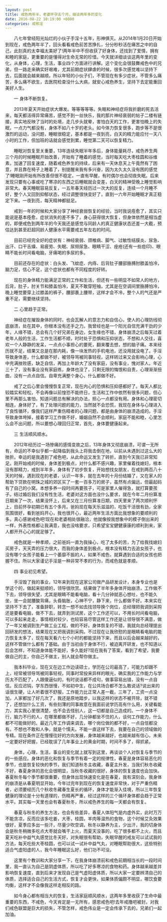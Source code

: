 ```yaml
---
layout: post
title: 戒色两年半，老婆怀孕五个月，细谈两年多的变化
date: 2016-08-22 10:19:00 +0800
categories: 戒邪淫
---
```


　　八七年曾经阳光灿烂的小伙子手淫十五年，形神俱灭。从2014年1月20日开始到现在，戒色两年半了，回头看看戒色前苦苦挣扎，分分秒秒活在痛苦之中的自己，此刻真的太幸福太美好了!两年半中不但收获了好身体，还找到了爱情，拥有和睦的家庭，更重要的是懂得对生命无常的珍惜。今天就详细谈谈这两年里的变化，从身体，心理，生活，事业四个方面进行讲解。这个变化会很鼓舞戒色中的兄弟，但一路走来确实好艰难，尤其前期症状肆虐的时候，很多次感觉难以坚持下去，后面就会越来越顺。所以年轻的小伙子们，不管现在有多少症状，不管多么痛苦，多么痛不欲生，去医院检查没什么大病，就安心戒色养生，坚持下去定能重回美好人生。
　　一 身体不断恢复。
　　2013年夏天开始症状大爆发。等等等等等。失眠和神经症将我折磨的死去活来，每天都活得异常痛苦，感觉不到一丝快乐，我的那片神经衰弱的帖子二楼有链接，真实地反映了当时的处境，走几步头就晕，害怕白天的工作，更害怕晚上的失眠，一点力气都没有，身体不如八十岁的老头。如今体力恢复很多，跑步等不是很激烈的运动，没问题，睡眠很稳定，基本都是一夜到亮，白天的精力能应付一天八小时的工作，但加班的话就会感觉到累，睡觉第二天可以恢复精力。
　　睡眠对恢复至关重要，13年连续失眠半年多后，身体能量耗尽，戒色养生两三个月的时候睡眠开始改善，开始有了睡着的感觉，当时每天吃大枣桂圆和谷维素，加速了回复速度，随着戒色养生的持续，后来有一天休息天上午竟然有了困意，并且靠在椅子上睡着了，别提醒来我有多兴奋，因为太久太久没有困的感觉了!睡眠刚开始有所改善但很不稳定，一直有早醒，有时偶尔也会彻夜失眠。后来发现只要有心事或吃了寒凉的东西之后睡眠就会变差，白天的精神受晚上睡觉影响非常大。春天睡眠容易反复，一五年春天经历过一次大的反复，连续一个月睡不好，整个人又回到抑郁状态，经过调整很快变好了，直到一六年开始睡眠才真正稳定下来。一夜到亮，每天精神都挺足。
　　戒到一年的时候和大家分享了神经衰弱恢复的经验，当时我说痊愈了，其实只能说是基本痊愈，症状消失的差不多了，身心获得很大恢复，但身体依然是相当虚的，即便戒色到两年半的今天我还是感觉与同龄人的真正健康状态还差一大截，预估达到甚至赶超同龄人健康水平需要戒五年左右的时间。
　　目前已经完全好的症状有：神经衰弱、颈椎病、脚气、过敏性结膜炎、尿急、出汗、口干舌燥、易疲劳、失眠、尿频尿急、眼睛干涩、痤疮(还有一些痘印)、眼睛不能长时间看电脑，牙痛喝的多尿的多。
　　目前还存在的症状：白头发、飞蚊症、内痔、后背肚子腰部胳膊肘膝盖怕冷，脑力足，信心不足，这个症状也都有不同程度的好转。
　　现在的身体精力能满足正常的工作和生活，但还有一些明显不如常人的地方，后背，肚子，肘关节和膝盖怕冷，夏天不敢穿短袖，尤其是在空调间里胳膊怕冷，晚上睡觉要穿上过膝盖的裤子，腰部裹上腰带，这样才会不冷，整个人的气还是严重不足，需要继续坚持。
　　二 心里趋于正常。
　　神经症在摧毁身体的同时，也会瓦解人的意志力和自信心，使人的心理防线彻底崩溃，处在其中，你根本没有还手之力。我曾经也是一个阳光自信充满干劲的少年，人缘不错，总会有几个好兄弟在身边，女生缘也不错，身体崩溃之后每天过着老年人般的生活，工作生活都不顺，时时处于恐惧和压抑状态，不想和人交往，喜欢一个人静静的发呆，一点点小事担心的要死，翻来覆去想，想的脑子痛。本来经历就不足，结果又总是在那内耗，像一块发热的手机电池，还没用就没电了。手淫导致身体差，什么都做不好，被领导骂被同事轻视，这样转过来又会影响心理，心中充满挫败感，缺乏自信，再加上年龄大了没有家庭，没有事业，愧对家人。年近三十了，没有事业没有家庭练，身体也没了，只剩无限的悔恨和自责，心理渐渐扭曲，没有一点点自信。自卑充满整个身心，什么都做不好。
　　戒了之后心里会慢慢恢复正常，现在内心的恐惧和压抑感都好了。每天人都比较踏实和轻松，不会再像以前惶恐不能终日，生活和工作中依然有很多问题，但心里不再那么害怕，知道问题总有解决的办法，担心一点都没有用。身体和心理密切相连，身体好了，有了处理问题的能力，当然就不会恐慌，我现在身体与心理进入了良性循环，像我们这样严重伤精者的心理问题，都是由身体的崩溃造成的。手淫导致身体垮掉，接着学习工作做不好，婚姻自然不会顺利，家庭不能和睦，心里怎么会不出问题，所以要想心理回归正常，首先，身体要健康起来。
　　三 生活顺风顺水。
　　2012年经历过一场惨痛的感情变故之后，13年身体又彻底崩溃，可谓一无所有，命运的不幸似乎都一起降临到我头上将我击倒在地，以前从未遇到过这么大的挫折。幸运的是我遇到了戒色吧，从此命运又发生了转折，直到今天我已非常知足。刚开始戒的时候，身体差到极点，对什么都不感兴趣，家里催着找媳妇，根本没有那精力，戒到半年多，身体有了初步恢复，开始想找女朋友，在戒到两百八十天的时候，遇到现在的老婆，认识一年多，就在去年的十月份结婚了，又在家人的帮助下贷款在明珠之城的郊区买了一套一百多万的房子，虽然有点偏远，但最起码有了自己的小窝。本想多养一段时间再要孩子，可是家里人催得急，就打算要孩子。结过婚后我们没有性生活，老婆对这方面也没什么要求，就在今年二月份算准日期来了一次，结果没怀上，后来又在三月份算准日期，四天里来了两次顺利怀上，目前怀孕初期已有五个多月。爸妈现在每天乐滋滋的，吃饭干活很有劲，全家氛围很好，看到爸妈开心，我也很开心，最近两年生活方面比我想象的要顺利的多。真心感谢戒色吧!现在和老婆相处很融洽，他就像按我想象中的模子倒出来的一样，外表性格都让我满意，我也没啥要求，只希望宝宝健健康康的顺利到来，家人都开开心心的就足够了。
　　戒色就是一种孝顺，之前爸妈一直为我操心，吃了太多的苦，为了给我找媳妇买房子，天天弄的压力很大，而我的身体差到极点，根本没有精力去追女孩子，也没有哪个女孩子能看上一个萎靡不振的人，如果不戒色，就算遇到合适的女孩也把握不住。所以大家谨记手淫是一种非常不孝的行为，而戒色就是孝顺。
　　四 事业初见希望。
　　手淫毁了我的事业，12年来到现在这家公司做产品研发设计，本身专业也是学这个的，做起来挺顺的，领导很欣赏。结果做了半年多身体开始崩溃，工作做不下去，领导很失望，尤其是眼睛不能看电脑，看十几分钟就恶心想吐，也不能久坐，坐一会就腰酸背痛，头昏脑胀，心神不宁，静下来，什么都做不好。本来实在坚持不下去了，准备辞职，转念一想不如去找领导换个岗位，总经理把我调到采购还是要看电脑，做不下去，就弄到测试房，这个工作还可以，不用长时间看电脑，可以多起来走走，事情相对较少，也较容易尽管这样工作还是让领导很不满意，做了一年又被调到生产做工业工程，做的不好。身体恢复的不错，我就向总经理提出回研发的想法，结果现在又把我调到采购。不过现在让我欣慰的是眼睛看电脑的能力恢复太多了，现在每天看六七个小时的都能坚持下来，而且以后会越来越好的，这样不管做什么都有了基础。由于当初由于身体不行，被迫离开研发，也不知道以后会怎样，不知道身体能不能好，多久能好?现在我有了答案，看到了希望，我要做自己的主，你自己不做主，别人就会帮你做主。
　　我本科毕业，现在又在边工作边读硕士，学历在公司最高了，可能力却跟不上，经常被领导骂被同事轻视，同事时常投来异样的眼光，确实我的工作能力与学历太不匹配了，人跟傻逼似的，有时说话都不成句，做事容易出错，没有一点自信。反应迟钝，学东西很慢，不如初中生，在公共场合都不怎么敢说话?说出来的话很生硬，让人听着很不舒服，工作能力比正常人差一截，三年了，工资一点没加，人家都加了好几次了，我还是原地踏步，以我这样的状态不被开除，就不错了，还想加什么工资，有些刻薄的同事故意在我面前说学历高有什么用，关键看能力，其实我心里很清楚，也不会去怪别人，这一切都是自己造成的。一个身体不行，脑力不行的人，在哪里都做不好，几分钟都坐不住的人，谈何工作能力，什么都不可能做好的。最近几年工作调来调去，哪个岗位做的都不好，一点自信都没有。不想也不敢和人争，就是个懦夫。不能一直这样下去，我要在自己的领域做的专精。现在条件正在慢慢往好的方向发展，身体越来越好，也越来越有信心，未来一定要好好把握，已经耽误了几年事业上的黄金时期，时间不多了，得抓紧。
　　身体，心理，生活，事业的变化就上就写到这里，再谈谈个人对恢复与季节的的一些感应。身体的恶化和恢复与季节有着一定的规律性，春夏是身体容易恶化的季节，也是恢复较快的季节，我们知道秋冬主收藏，春夏主升发，当我们秋冬收藏不好，春夏身体的恶化会很明显，当秋冬收藏的很好，身体的恢复速度也会加快。春夏秋冬每个季节都很重要，但身体出现快速变化是在春夏，我有深刻会。我身体的崩溃是从春夏明显开始，今年过完年到现在的恢复速度非常快，对于严重伤精者，必须要经历几个秋收冬藏春生夏长的循环，身体才能渐入佳境，所以三年恢复健康的理论是十分有道理的，伤精再严重，经过这样的三个循环身体都会趋于正常水平。其实每一天里也会有春夏秋冬，所以戒色养生的每一天都会有恢复。
　　春夏与秋冬的养生方法，也会有些差异，春夏人体阳气是内虚外实，此时万万不能贪凉，反而应该多吃姜，大枣，桂圆，羊肉等温热的食物，这个时候艾灸效果很好，夏季应多出一些汗，尽量少吹空调，秋冬以静养为主，少出汗，我的切身体会是秋冬稍微多吃点大枣就会嘴干上火，而夏天没事的，吃了很多都不上火，而且夏天吃补中益气丸感觉比冬天好，对失眠很有帮助，失眠早醒的戒友可以试试我的方法，每天吃些大枣桂圆，也可以试一试补中益气丸，对睡眠帮助很大，这些特别适合气虚阳虚的人，我今年睡眠这么好，他们功不可没。
　　这里有个教训和大家分享一下，在我身体崩溃前和戒色前期相当长的一段时间里，我一直认为自己是阴虚体质，所以吃了好多寒凉的食物和药。身体越来越差并影响恢复速度，直到后来才发现自己是气虚阳虚体质，所以大家一定要辨清自己的体质，选择适合自己的生活方式，恢复才会更快，如果体质偏颇不明显，哪饮食要均衡，这样才不会像我这样走相反的路。
　　如今身心都有相当大的恢复，生活家庭顺风顺水，这两年多里收获了生命中最重要的东西，不戒色，今天肯定是一无所有，感恩戒色吧!去年戒撸吧被封，对我们戒色联盟是巨大的损失，不管怎样，戒色伟业是一定会传承下去的，兄弟们一起加油。